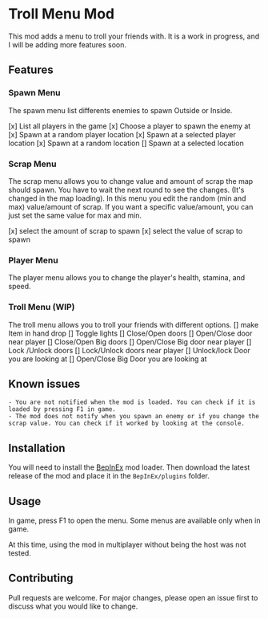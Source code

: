 # Troll Menu Mod
This mod adds a menu to troll your friends with. It is a work in progress, and I will be adding more features soon.

## Features

### Spawn Menu

The spawn menu list differents enemies to spawn Outside or Inside.

[x] List all players in the game
[x] Choose a player to spawn the enemy at
[x] Spawn at a random player location
[x] Spawn at a selected player location
[x] Spawn at a random location
[] Spawn at a selected location

### Scrap Menu

The scrap menu allows you to change value and amount of scrap the map should spawn.
You have to wait the next round to see the changes. (It's changed in the map loading).
In this menu you edit the random (min and max) value/amount of scrap. If you want a specific value/amount, you can just set the same value for max and min.

[x] select the amount of scrap to spawn
[x] select the value of scrap to spawn

### Player Menu

The player menu allows you to change the player's health, stamina, and speed.

### Troll Menu (WIP)

The troll menu allows you to troll your friends with different options.
[] make Item in hand drop
[] Toggle lights
[] Close/Open doors
[] Open/Close door near player
[] Close/Open Big doors
[] Open/Close Big door near player
[] Lock /Unlock doors
[] Lock/Unlock doors near player
[] Unlock/lock Door you are looking at
[] Open/Close Big Door you are looking at


## Known issues

	- You are not notified when the mod is loaded. You can check if it is loaded by pressing F1 in game.
    - The mod does not notify when you spawn an enemy or if you change the scrap value. You can check if it worked by looking at the console.

## Installation

You will need to install the [BepInEx](https://bepinex.github.io/bepinex_docs/master/articles/user_guide/installation/index.html?tabs=tabid-win) mod loader.
Then download the latest release of the mod and place it in the `BepInEx/plugins` folder.

## Usage
In game, press F1 to open the menu.
Some menus are available only when in game.

At this time, using the mod in multiplayer without being the host was not tested.

## Contributing

Pull requests are welcome. For major changes, please open an issue first to discuss what you would like to change.
